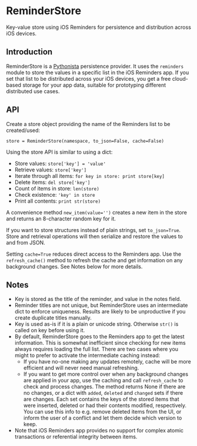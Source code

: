 # ReminderStore

Key-value store using iOS Reminders for persistence and distribution across iOS devices.

## Introduction

ReminderStore is a [Pythonista](http://omz-software.com/pythonista/) persistence provider. It uses the `reminders` module to store the values in a specific list in the iOS Reminders app. If you set that list to be distributed across your iOS devices, you get a free cloud-based storage for your app data, suitable for prototyping different distributed use cases.

## API

Create a store object providing the name of the Reminders list to be created/used:

`store = ReminderStore(namespace, to_json=False, cache=False)`

Using the store API is similar to using a dict:

* Store values: `store['key'] = 'value'`
* Retrieve values: `store['key']`
* Iterate through all items: `for key in store: print store[key]`
* Delete items: `del store['key']`
* Count of items in store: `len(store)`
* Check existence: `'key' in store`
* Print all contents: `print str(store)`

A convenience method `new_item(value='')` creates a new item in the store and returns an 8-character random key for it.

If you want to store structures instead of plain strings, set `to_json=True`. Store and retrieval operations will then serialize and restore the values to and from JSON.

Setting `cache=True` reduces direct access to the Reminders app. Use the `refresh_cache()` method to refresh the cache and get information on any background changes. See Notes below for more details.

## Notes

* Key is stored as the title of the reminder, and value in the notes field.
* Reminder titles are not unique, but ReminderStore uses an intermediate dict to enforce uniqueness. Results are likely to be unproductive if you create duplicate titles manually. 
* Key is used as-is if it is a plain or unicode string. Otherwise `str()` is called on key before using it.
* By default, ReminderStore goes to the Reminders app to get the latest information. This is somewhat inefficient since checking for new items always requires loading the full list. There are two cases where you might to prefer to activate the intermediate caching instead:
  * If you have no-one making any updates remotely, cache will be more efficient and will never need manual refreshing.
  * If you want to get more control over when any background changes are applied in your app, use the caching and call `refresh_cache` to check and process changes. The method returns None if there are no changes, or a dict with `added`, `deleted` and `changed` sets if there are changes. Each set contains the keys of the stored items that were inserted, deleted or had their contents modified, respectively. You can use this info to e.g. remove deleted items from the UI, or inform the user of a conflict and let them decide which version to keep.
* Note that iOS Reminders app provides no support for complex atomic transactions or referential integrity between items.